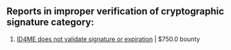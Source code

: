 ## Reports in improper verification of cryptographic signature category:
1. [ID4ME does not validate signature or expiration](https://hackerone.com/reports/1878391) | $750.0 bounty